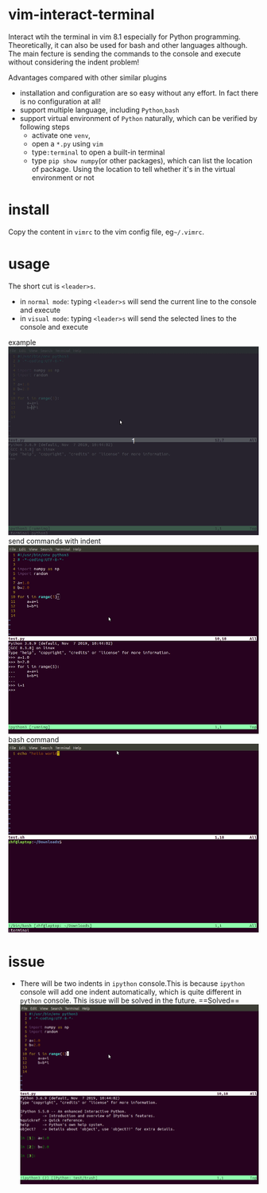 # vim-interact-terminal
Interact wtih the terminal in vim 8.1 especially for Python programming. Theoretically, it can also be used for bash and other languages although. The main fecture is sending the commands to the console and execute without considering the indent problem!

Advantages compared with other similar plugins
- installation and configuration are so easy without any effort. In fact there is no configuration at all!
- support multiple language, including `Python`,`bash`
- support virtual environment of `Python` naturally, which can be verified by following steps
	- activate one `venv`,
	- open a `*.py` using `vim`
	- type`:terminal` to open a built-in terminal
	- type `pip show numpy`(or other packages), which can list the location of package. Using the location to tell whether it's in the virtual environment or not

# install
Copy the content in `vimrc` to the vim config file, eg`~/.vimrc`.

# usage
The short cut is `<leader>s`.
- in `normal mode`: typing `<leader>s` will send the current line to the console and execute
- in `visual mode`: typing `<leader>s` will send the selected lines to the console and execute

example
![1gif](./pic/1.gif)
send commands with indent
![2gif](./pic/2.gif)
bash command
![3](./pic/3.gif)

# issue
- There will be two indents in `ipython` console.This is because `ipython` console will add one indent automatically, which is quite different in `python` console. This issue will be solved in the future. ==Solved==
![4](./pic/4.gif)
